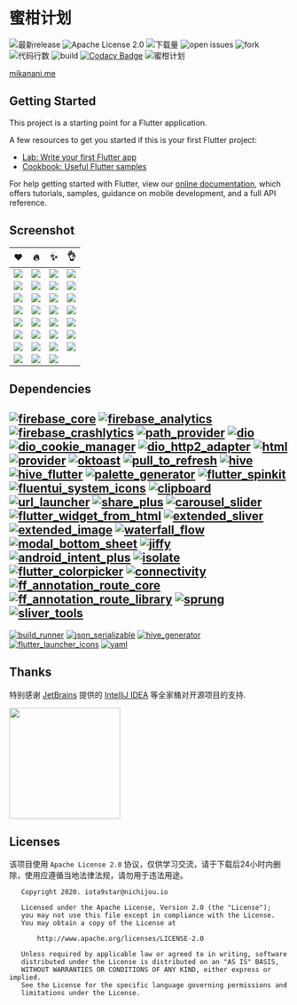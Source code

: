 # 蜜柑计划

![最新release](https://img.shields.io/github/v/release/iota9star/mikan_flutter) ![Apache License 2.0](https://img.shields.io/github/license/iota9star/mikan_flutter) ![下载量](https://img.shields.io/github/downloads/iota9star/mikan_flutter/total) ![open issues](https://img.shields.io/github/issues/iota9star/mikan_flutter) ![fork](https://img.shields.io/github/forks/iota9star/mikan_flutter?style=social) ![代码行数](https://img.shields.io/tokei/lines/github/iota9star/mikan_flutter) ![build](https://img.shields.io/github/workflow/status/iota9star/mikan_flutter/daily%20build%20apk) [![Codacy Badge](https://api.codacy.com/project/badge/Grade/f969750dc4aa424ead664219ddcf321d)](https://app.codacy.com/gh/iota9star/mikan_flutter?utm_source=github.com&utm_medium=referral&utm_content=iota9star/mikan_flutter&utm_campaign=Badge_Grade)
![蜜柑计划](static/art/banner.png)

[mikanani.me](https://mikanani.me)

## Getting Started

This project is a starting point for a Flutter application.

A few resources to get you started if this is your first Flutter project:

- [Lab: Write your first Flutter app](https://flutter.dev/docs/get-started/codelab)
- [Cookbook: Useful Flutter samples](https://flutter.dev/docs/cookbook)

For help getting started with Flutter, view our
[online documentation](https://flutter.dev/docs), which offers tutorials, samples, guidance on mobile development, and a
full API reference.

## Screenshot  

| :heart: | :fire: | :sparkles: | :ok_hand: |  
| -----| ---- | ---- | ---- |  
| ![](static/screenshot/Screenshot_20210529-133203.jpg) | ![](static/screenshot/Screenshot_20210529-133232.jpg) | ![](static/screenshot/Screenshot_20210529-133246.jpg) | ![](static/screenshot/Screenshot_20210529-133306.jpg) |  
| ![](static/screenshot/Screenshot_20210529-133328.jpg) | ![](static/screenshot/Screenshot_20210529-133336.jpg) | ![](static/screenshot/Screenshot_20210529-133349.jpg) | ![](static/screenshot/Screenshot_20210529-133409.jpg) |  
| ![](static/screenshot/Screenshot_20210529-140004.jpg) | ![](static/screenshot/Screenshot_20210529-140019.jpg) | ![](static/screenshot/Screenshot_20210529-140052.jpg) | ![](static/screenshot/Screenshot_20210529-141624.jpg) |  
| ![](static/screenshot/Screenshot_20210529-141657.jpg) | ![](static/screenshot/Screenshot_20210529-142739.jpg) | ![](static/screenshot/Screenshot_20210529-142758.jpg) | ![](static/screenshot/Screenshot_20210529-142810.jpg) |  
| ![](static/screenshot/Screenshot_20210529-142825.jpg) | ![](static/screenshot/Screenshot_20210529-142835.jpg) | ![](static/screenshot/Screenshot_20210529-142851.jpg) | ![](static/screenshot/Screenshot_20210529-142912.jpg) |  
| ![](static/screenshot/Screenshot_20210529-142918.jpg) | ![](static/screenshot/Screenshot_20210529-142925.jpg) | ![](static/screenshot/Screenshot_20210529-142929.jpg) | ![](static/screenshot/Screenshot_20210529-143110.jpg) |  
| ![](static/screenshot/Screenshot_20210529-143116.jpg) | ![](static/screenshot/Screenshot_20210529-143127.jpg) | ![](static/screenshot/Screenshot_20210529-143215.jpg) | ![](static/screenshot/Screenshot_20210529-143302.jpg) |  
| ![](static/screenshot/Screenshot_20210529-143317.jpg) | ![](static/screenshot/Screenshot_20210529-143328.jpg) | ![](static/screenshot/Screenshot_20210529-143342.jpg) |  

## Dependencies  

[![firebase_core](https://img.shields.io/pub/v/firebase_core?label=firebase_core&logo=dart)](https://pub.dev/packages/firebase_core) [![firebase_analytics](https://img.shields.io/pub/v/firebase_analytics?label=firebase_analytics&logo=dart)](https://pub.dev/packages/firebase_analytics) [![firebase_crashlytics](https://img.shields.io/pub/v/firebase_crashlytics?label=firebase_crashlytics&logo=dart)](https://pub.dev/packages/firebase_crashlytics) [![path_provider](https://img.shields.io/pub/v/path_provider?label=path_provider&logo=dart)](https://pub.dev/packages/path_provider) [![dio](https://img.shields.io/pub/v/dio?label=dio&logo=dart)](https://pub.dev/packages/dio) [![dio_cookie_manager](https://img.shields.io/pub/v/dio_cookie_manager?label=dio_cookie_manager&logo=dart)](https://pub.dev/packages/dio_cookie_manager) [![dio_http2_adapter](https://img.shields.io/pub/v/dio_http2_adapter?label=dio_http2_adapter&logo=dart)](https://pub.dev/packages/dio_http2_adapter) [![html](https://img.shields.io/pub/v/html?label=html&logo=dart)](https://pub.dev/packages/html) [![provider](https://img.shields.io/pub/v/provider?label=provider&logo=dart)](https://pub.dev/packages/provider) [![oktoast](https://img.shields.io/pub/v/oktoast?label=oktoast&logo=dart)](https://pub.dev/packages/oktoast) [![pull_to_refresh](https://img.shields.io/pub/v/pull_to_refresh?label=pull_to_refresh&logo=dart)](https://pub.dev/packages/pull_to_refresh) [![hive](https://img.shields.io/pub/v/hive?label=hive&logo=dart)](https://pub.dev/packages/hive) [![hive_flutter](https://img.shields.io/pub/v/hive_flutter?label=hive_flutter&logo=dart)](https://pub.dev/packages/hive_flutter) [![palette_generator](https://img.shields.io/pub/v/palette_generator?label=palette_generator&logo=dart)](https://pub.dev/packages/palette_generator) [![flutter_spinkit](https://img.shields.io/pub/v/flutter_spinkit?label=flutter_spinkit&logo=dart)](https://pub.dev/packages/flutter_spinkit) [![fluentui_system_icons](https://img.shields.io/pub/v/fluentui_system_icons?label=fluentui_system_icons&logo=dart)](https://pub.dev/packages/fluentui_system_icons) [![clipboard](https://img.shields.io/pub/v/clipboard?label=clipboard&logo=dart)](https://pub.dev/packages/clipboard) [![url_launcher](https://img.shields.io/pub/v/url_launcher?label=url_launcher&logo=dart)](https://pub.dev/packages/url_launcher) [![share_plus](https://img.shields.io/pub/v/share_plus?label=share_plus&logo=dart)](https://pub.dev/packages/share_plus) [![carousel_slider](https://img.shields.io/pub/v/carousel_slider?label=carousel_slider&logo=dart)](https://pub.dev/packages/carousel_slider) [![flutter_widget_from_html](https://img.shields.io/pub/v/flutter_widget_from_html?label=flutter_widget_from_html&logo=dart)](https://pub.dev/packages/flutter_widget_from_html) [![extended_sliver](https://img.shields.io/pub/v/extended_sliver?label=extended_sliver&logo=dart)](https://pub.dev/packages/extended_sliver) [![extended_image](https://img.shields.io/pub/v/extended_image?label=extended_image&logo=dart)](https://pub.dev/packages/extended_image) [![waterfall_flow](https://img.shields.io/pub/v/waterfall_flow?label=waterfall_flow&logo=dart)](https://pub.dev/packages/waterfall_flow) [![modal_bottom_sheet](https://img.shields.io/pub/v/modal_bottom_sheet?label=modal_bottom_sheet&logo=dart)](https://pub.dev/packages/modal_bottom_sheet) [![jiffy](https://img.shields.io/pub/v/jiffy?label=jiffy&logo=dart)](https://pub.dev/packages/jiffy) [![android_intent_plus](https://img.shields.io/pub/v/android_intent_plus?label=android_intent_plus&logo=dart)](https://pub.dev/packages/android_intent_plus) [![isolate](https://img.shields.io/pub/v/isolate?label=isolate&logo=dart)](https://pub.dev/packages/isolate) [![flutter_colorpicker](https://img.shields.io/pub/v/flutter_colorpicker?label=flutter_colorpicker&logo=dart)](https://pub.dev/packages/flutter_colorpicker) [![connectivity](https://img.shields.io/pub/v/connectivity?label=connectivity&logo=dart)](https://pub.dev/packages/connectivity) [![ff_annotation_route_core](https://img.shields.io/pub/v/ff_annotation_route_core?label=ff_annotation_route_core&logo=dart)](https://pub.dev/packages/ff_annotation_route_core) [![ff_annotation_route_library](https://img.shields.io/pub/v/ff_annotation_route_library?label=ff_annotation_route_library&logo=dart)](https://pub.dev/packages/ff_annotation_route_library) [![sprung](https://img.shields.io/pub/v/sprung?label=sprung&logo=dart)](https://pub.dev/packages/sprung) [![sliver_tools](https://img.shields.io/pub/v/sliver_tools?label=sliver_tools&logo=dart)](https://pub.dev/packages/sliver_tools)  
---  
[![build_runner](https://img.shields.io/pub/v/build_runner?label=build_runner&logo=dart)](https://pub.dev/packages/build_runner) [![json_serializable](https://img.shields.io/pub/v/json_serializable?label=json_serializable&logo=dart)](https://pub.dev/packages/json_serializable) [![hive_generator](https://img.shields.io/pub/v/hive_generator?label=hive_generator&logo=dart)](https://pub.dev/packages/hive_generator) [![flutter_launcher_icons](https://img.shields.io/pub/v/flutter_launcher_icons?label=flutter_launcher_icons&logo=dart)](https://pub.dev/packages/flutter_launcher_icons) [![yaml](https://img.shields.io/pub/v/yaml?label=yaml&logo=dart)](https://pub.dev/packages/yaml) 

## Thanks

特别感谢 [JetBrains](https://www.jetbrains.com/?from=mikan_flutter) 提供的 [IntelliJ IDEA](https://www.jetbrains.com/idea)
等全家桶对开源项目的支持.

[<img src="static/jetbrains/jetbrains.png" width="200"/>](https://www.jetbrains.com/?from=mikan_flutter)

## Licenses

该项目使用 `Apache License 2.0` 协议，仅供学习交流，请于下载后24小时内删除，使用应遵循当地法律法规，请勿用于违法用途。

``` text
   Copyright 2020. iota9star@nichijou.io

   Licensed under the Apache License, Version 2.0 (the "License");
   you may not use this file except in compliance with the License.
   You may obtain a copy of the License at

       http://www.apache.org/licenses/LICENSE-2.0

   Unless required by applicable law or agreed to in writing, software
   distributed under the License is distributed on an "AS IS" BASIS,
   WITHOUT WARRANTIES OR CONDITIONS OF ANY KIND, either express or implied.
   See the License for the specific language governing permissions and
   limitations under the License.
```